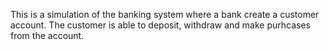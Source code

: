 This is a simulation of the banking system where a bank create a customer account. The customer is able to deposit, withdraw and make purhcases from the account. 
